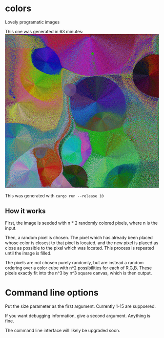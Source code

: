 # colors
Lovely programatic images

This one was generated in 63 minutes:
![Programatic image](pic10-2372992320.png)

This was generated with `cargo run --release 10`

## How it works

First, the image is seeded with n * 2 randomly colored pixels, where n is the input.

Then, a random pixel is chosen. The pixel which has already been placed whose color is closest to that pixel is located, and the new pixel is placed as close as possible to the pixel which was located. This process is repeated until the image is filled.

The pixels are not chosen purely randomly, but are instead a random ordering over a color cube with n^2 possibilities for each of R,G,B. These pixels exactly fit into the n^3 by n^3 square canvas, which is then output.

# Command line options

Put the size parameter as the first argument. Currently 1-15 are suppoered.

If you want debugging information, give a second argument. Anything is fine.

The command line interface will likely be upgraded soon.

